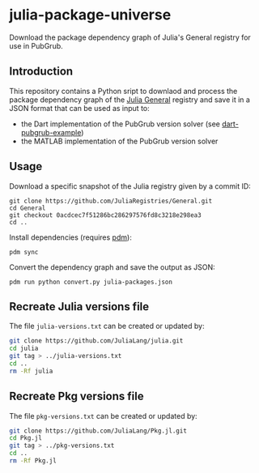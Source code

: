 # julia-package-universe

Download the package dependency graph of Julia's General registry for use in PubGrub.

## Introduction

This repository contains a Python sript to downlaod and process the package dependency graph of the 
[Julia General](https://github.com/JuliaRegistries/General) registry and save it in a JSON format that can be used as input to:
* the Dart implementation of the PubGrub version solver (see [dart-pubgrub-example](https://github.com/matlabpackages/dart-pubgrub-example))
* the MATLAB implementation of the PubGrub version solver

## Usage

Download a specific snapshot of the Julia registry given by a commit ID:

    git clone https://github.com/JuliaRegistries/General.git
    cd General
    git checkout 0acdcec7f51286bc286297576fd8c3218e298ea3
    cd ..

Install dependencies (requires [pdm](https://pdm.fming.dev)):

    pdm sync

Convert the dependency graph and save the output as JSON:

    pdm run python convert.py julia-packages.json

## Recreate Julia versions file

The file `julia-versions.txt` can be created or updated by:

```bash
git clone https://github.com/JuliaLang/julia.git
cd julia
git tag > ../julia-versions.txt
cd ..
rm -Rf julia
```

## Recreate Pkg versions file

The file `pkg-versions.txt` can be created or updated by:

```bash
git clone https://github.com/JuliaLang/Pkg.jl.git
cd Pkg.jl
git tag > ../pkg-versions.txt
cd ..
rm -Rf Pkg.jl
```
